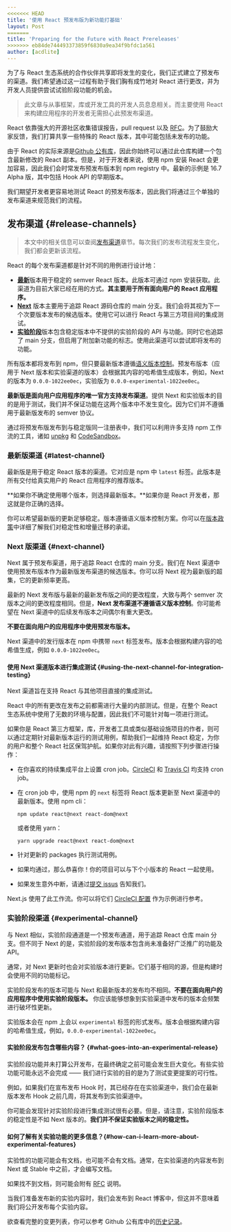 ```yaml
---
<<<<<<< HEAD
title: '使用 React 预发布版为新功能打基础'
layout: Post
=======
title: 'Preparing for the Future with React Prereleases'
>>>>>>> eb84de744493373859f6830a9ea34f9bfdc1a561
author: [acdlite]
---
```


为了与 React 生态系统的合作伙伴共享即将发生的变化，我们正式建立了预发布的渠道。我们希望通过这一过程有助于我们胸有成竹地对 React 进行更改，并为开发人员提供尝试试验阶段功能的机会。

> 此文章与从事框架，库或开发工具的开发人员息息相关。而主要使用 React 来构建应用程序的开发者无需担心此预发布渠道。

React 依靠强大的开源社区收集错误报告，pull request 以及 [RFC](https://github.com/reactjs/rfcs)。为了鼓励大家反馈，我们打算共享一些特殊的 React 版本，其中可能包括未发布的功能。

由于 React 的实际来源是[Github 公有库](https://github.com/facebook/react)，因此你始终可以通过此仓库构建一个包含最新修改的 React 副本。但是，对于开发者来说，使用 npm 安装 React 会更加容易，因此我们会时常发布预发布版本到 npm registry 中。最新的示例是 16.7 Alpha 版，其中包括 Hook API 的早期版本。

我们期望开发者更容易地测试 React 的预发布版本，因此我们将通过三个单独的发布渠道来规范我们的流程。

## 发布渠道 {#release-channels}

> 本文中的相关信息可以查阅[发布渠道](/docs/release-channels)章节。每次我们的发布流程发生变化，我们都会更新该流程。

React 的每个发布渠道都是针对不同的用例进行设计地：

- [**最新**](#latest-channel)版本用于稳定的 semver React 版本。此版本可通过 npm 安装获取。此渠道为目前大家已经在用的方式。**其主要用于所有面向用户的 React 应用程序。**
- [**Next**](#next-channel) 版本主要用于追踪 React 源码仓库的 main 分支。我们会将其视为下一个次要版本发布的候选版本。使用它可以进行 React 与第三方项目间的集成测试。
- [**实验阶段**](#experimental-channel)版本包含稳定版本中不提供的实验阶段的 API 与功能。同时它也追踪了 main 分支，但启用了附加新功能的标志。使用此渠道可以尝试即将发布的功能。

所有版本都将发布到 npm，但只要最新版本遵循[语义版本控制](/docs/faq-versioning)。预发布版本（应用于 Next 版本和实验渠道的版本）会根据其内容的哈希值生成版本，例如，Next 的版本为 `0.0.0-1022ee0ec`，实验版为 `0.0.0-experimental-1022ee0ec`。

**最新版是面向用户应用程序的唯一官方支持发布渠道**。提供 Next 和实验版本的目的是用于测试，我们并不保证功能在这两个版本中不发生变化。因为它们并不遵循用于最新版发布的 semver 协议。

通过将预发布版发布到与稳定版同一注册表中，我们可以利用许多支持 npm 工作流的工具，诸如 [unpkg](https://unpkg.com) 和 [CodeSandbox](https://codesandbox.io)。 

### 最新版渠道 {#latest-channel}

最新版是用于稳定 React 版本的渠道。它对应是 npm 中 `latest` 标签。此版本是所有交付给真实用户的 React 应用程序的推荐版本。

**如果你不确定使用哪个版本，则选择最新版本。**如果你是 React 开发者，那这就是你正确的选择。

你可以希望最新版的更新足够稳定。版本遵循语义版本控制方案。你可以在[版本政策](/docs/faq-versioning)中详细了解我们对稳定性和增量迁移的承诺。

### Next 版渠道 {#next-channel}

Next 属于预发布渠道，用于追踪 React 仓库的 main 分支。我们在 Next 渠道中使用预发布版本作为最新版发布渠道的候选版本。你可以将 Next 视为最新版的超集，它的更新频率更高。

最新的 Next 发布版与最新的最新发布版之间的更改程度，大致与两个 semver 次版本之间的更改程度相同。但是，**Next 发布渠道不遵循语义版本控制**。你可能希望在 Next 渠道中的后续发布版本之间偶尔有重大更改。

**不要在面向用户的应用程序中使用预发布版本。**

Next 渠道中的发行版本在 npm 中携带 `next` 标签发布。版本会根据构建内容的哈希值生成，例如 `0.0.0-1022ee0ec`。

#### 使用 Next 渠道版本进行集成测试 {#using-the-next-channel-for-integration-testing}

Next 渠道旨在支持 React 与其他项目直接的集成测试。

React 中的所有更改在发布之前都需进行大量的内部测试。但是，在整个 React 生态系统中使用了无数的环境与配置，因此我们不可能针对每一项进行测试。

如果你是 React 第三方框架，库，开发者工具或类似基础设施项目的作者，则可以通过定期针对最新版本运行的测试用例，帮助我们一起维持 React 稳定，为你的用户和整个 React 社区保驾护航。如果你对此有兴趣，请按照下列步骤进行操作：

- 在你喜欢的持续集成平台上设置 cron job。[CircleCI](https://circleci.com/docs/2.0/triggers/#scheduled-builds) 和 [Travis CI](https://docs.travis-ci.com/user/cron-jobs/) 均支持 cron job。
- 在 cron job 中，使用 npm 的 `next` 标签将 React 版本更新至 Next 渠道中的最新版本。使用 npm cli：

  ```
  npm update react@next react-dom@next
  ```

  或者使用 yarn：

  ```
  yarn upgrade react@next react-dom@next
  ```

- 针对更新的 packages 执行测试用例。
- 如果均通过，那么恭喜你！你的项目可以与下个小版本的 React 一起使用。
- 如果发生意外中断，请通过[提交 issus](https://github.com/facebook/react/issues) 告知我们。

Next.js 使用了此工作流。你可以将它们 [CircleCI 配置](https://github.com/zeit/next.js/blob/c0a1c0f93966fe33edd93fb53e5fafb0dcd80a9e/.circleci/config.yml) 作为示例进行参考。

### 实验阶段渠道 {#experimental-channel}

与 Next 相似，实验阶段通道是一个预发布通道，用于追踪 React 仓库 main 分支。但不同于 Next 的是，实验阶段的发布版本包含尚未准备好广泛推广的功能及 API。

通常，对 Next 更新时也会对实验版本进行更新。它们基于相同的源，但是构建时会使用不同的功能标记。

实验阶段发布的版本可能与 Next 和最新版本的发布均不相同。**不要在面向用户的应用程序中使用实验阶段版本。** 你应该能够想象到实验渠道中发布的版本会频繁进行破坏性更新。

实验版本会在 npm 上会以 `experimental` 标签的形式发布。版本会根据构建内容的哈希值生成，例如，`0.0.0-experimental-1022ee0ec`。

#### 实验阶段发布包含哪些内容？ {#what-goes-into-an-experimental-release}

实验阶段功能并未打算公开发布，在最终确定之前可能会发生巨大变化。有些实验功能可能永远不会完成 —— 我们进行实验的目的是为了测试变更提案的可行性。

例如，如果我们在宣布发布 Hook 时，其已经存在在实验渠道中，我们会在最新版本发布 Hook 之前几周，将其发布到实验渠道中。

你可能会发现针对实验阶段进行集成测试很有必要。但是，请注意，实验阶段版本的稳定性是不如 Next 版本的。**我们并不保证实验版本之间的稳定性。**

#### 如何了解有关实验功能的更多信息？{#how-can-i-learn-more-about-experimental-features}

实验性的功能可能会有文档，也可能不会有文档。通常，在实验渠道的内容发布到 Next 或 Stable 中之前，才会编写文档。

如果找不到文档，则可能会附有 [RFC](https://github.com/reactjs/rfcs) 说明。

当我们准备发布新的实验内容时，我们会发布到 React 博客中，但这并不意味着我们将公开发布每个实验内容。

欲查看完整的变更列表，你可以参考 Github 公有库中的[历史记录](https://github.com/facebook/react/commits/main)。
